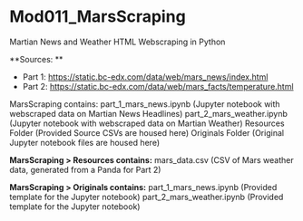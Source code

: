 # Mod011_MarsScraping
 
Martian News and Weather HTML Webscraping in Python

**Sources: **
- Part 1: https://static.bc-edx.com/data/web/mars_news/index.html
- Part 2: https://static.bc-edx.com/data/web/mars_facts/temperature.html

MarsScraping contains:
part_1_mars_news.ipynb (Jupyter notebook with webscraped data on Martian News Headlines)
part_2_mars_weather.ipynb (Jupyter notebook with webscraped data on Martian Weather)
Resources Folder (Provided Source CSVs are housed here)
Originals Folder (Original Jupyter notebook files are housed here)

**MarsScraping > Resources contains:**
mars_data.csv (CSV of Mars weather data, generated from a Panda for Part 2)

**MarsScraping > Originals contains:**
part_1_mars_news.ipynb (Provided template for the Jupyter notebook)
part_2_mars_weather.ipynb (Provided template for the Jupyter notebook)
